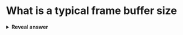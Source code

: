 # What is a typical frame buffer size
<details>
<summary><b>Reveal answer</b></summary>
W x H x 3 (3 is colour)
</details>
